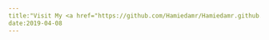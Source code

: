 ```yaml
---
title:"Visit My <a href="https://github.com/Hamiedamr/Hamiedamr.github.io">Repo</a>"
date:2019-04-08
---
```

